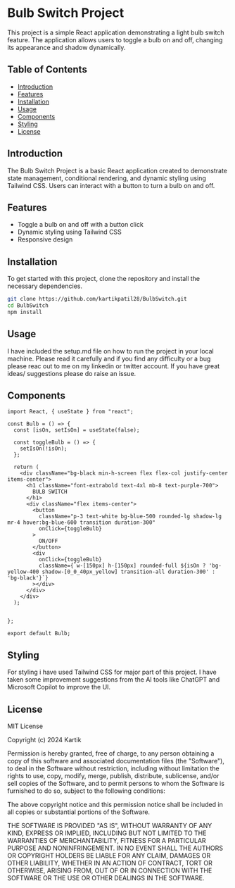 # Bulb Switch Project

This project is a simple React application demonstrating a light bulb switch feature. The application allows users to toggle a bulb on and off, changing its appearance and shadow dynamically.

## Table of Contents
- [Introduction](#introduction)
- [Features](#features)
- [Installation](#installation)
- [Usage](#usage)
- [Components](#components)
- [Styling](#styling)
- [License](#license)

## Introduction
The Bulb Switch Project is a basic React application created to demonstrate state management, conditional rendering, and dynamic styling using Tailwind CSS. Users can interact with a button to turn a bulb on and off.

## Features
- Toggle a bulb on and off with a button click
- Dynamic styling using Tailwind CSS
- Responsive design

## Installation
To get started with this project, clone the repository and install the necessary dependencies.


```bash
git clone https://github.com/kartikpatil28/BulbSwitch.git
cd BulbSwitch
npm install

```

## Usage
I have included the setup.md file on how to run the project in your local machine. Please read it carefully and if you find any difficulty or a bug please reac out to me on my linkedin or twitter account. 
If you have great ideas/ suggestions please do raise an issue.

## Components

```
import React, { useState } from "react";

const Bulb = () => {
  const [isOn, setIsOn] = useState(false);

  const toggleBulb = () => {
    setIsOn(!isOn);
  };

  return (
    <div className="bg-black min-h-screen flex flex-col justify-center items-center">
      <h1 className="font-extrabold text-4xl mb-8 text-purple-700">
        BULB SWITCH
      </h1>
      <div className="flex items-center">
        <button
          className="p-3 text-white bg-blue-500 rounded-lg shadow-lg mr-4 hover:bg-blue-600 transition duration-300"
          onClick={toggleBulb}
        >
          ON/OFF
        </button>
        <div
          onClick={toggleBulb}
          className={`w-[150px] h-[150px] rounded-full ${isOn ? 'bg-yellow-400 shadow-[0_0_40px_yellow] transition-all duration-300' : 'bg-black'}`}
        ></div>
      </div>
    </div>
  );


};

export default Bulb;

```
## Styling
For styling i have used Tailwind CSS for major part of this project. I have taken some improvement suggestions from the AI tools like ChatGPT and Microsoft Copilot to improve the UI.


## License
MIT License

Copyright (c) 2024 Kartik

Permission is hereby granted, free of charge, to any person obtaining a copy
of this software and associated documentation files (the "Software"), to deal
in the Software without restriction, including without limitation the rights
to use, copy, modify, merge, publish, distribute, sublicense, and/or sell
copies of the Software, and to permit persons to whom the Software is
furnished to do so, subject to the following conditions:

The above copyright notice and this permission notice shall be included in all
copies or substantial portions of the Software.

THE SOFTWARE IS PROVIDED "AS IS", WITHOUT WARRANTY OF ANY KIND, EXPRESS OR
IMPLIED, INCLUDING BUT NOT LIMITED TO THE WARRANTIES OF MERCHANTABILITY,
FITNESS FOR A PARTICULAR PURPOSE AND NONINFRINGEMENT. IN NO EVENT SHALL THE
AUTHORS OR COPYRIGHT HOLDERS BE LIABLE FOR ANY CLAIM, DAMAGES OR OTHER
LIABILITY, WHETHER IN AN ACTION OF CONTRACT, TORT OR OTHERWISE, ARISING FROM,
OUT OF OR IN CONNECTION WITH THE SOFTWARE OR THE USE OR OTHER DEALINGS IN THE
SOFTWARE.
